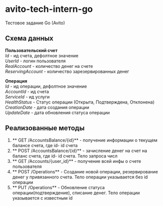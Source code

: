 # avito-tech-intern-go
Тестовое задание Go (Avito)

## Cхема данных

**Пользовательский счет**
<br>
*Id* - ид cчета, дефолтное значение
<br>
*UserId* - логин пользователя
<br>
*RealAccount*    - количество денег на счете 
<br>
*ReservingAccount* - количество зарезервированных денег 

**Операция**
<br>
*Id* - ид операции, дефолтное значение
<br>
*AccountId* - ид счета 
<br>
*ServiceId*    - ид услуги 
<br>
*HealthStatus*    - Статус операции (Открыта, Подтверждена, Отклонена)
<br>
*CreationDate* - дата создания операции
<br>
*UpdateDate* - дата обновления статуса операции

## Реализованные методы
 
 1. ** GET /AccountsBalance/{id}** - получение информации о текущем балансе счета, где id- id счета
 2. ** POST /AccountsBalance/{id}** - зачисление денег на счет  на баланс счета, где id- id счета. Тело запроса числ
 3. ** GET /Accounts/{user_id}** - получение всей инфы о счете пользователя
 4. ** POST /Operations** - Создание новой операции, резервирование денег у привязанного счета. Тело операции указывается без id операции
 5.  ** PUT /Operations** - Обновление статуса операции(подтверждение), списание денег. Тело операции указывается с известным id